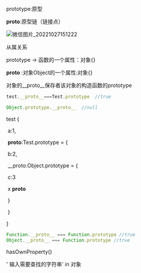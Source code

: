 prototype:原型

__proto__:原型链（链接点）

![微信图片_20221027151222](C:\Users\Administrator\Desktop\微信图片_20221027151222.png)

从属关系

prototype -> 函数的一个属性：对象{}

__proto__ :对象Object的一个属性:对象{}

对象的__proto__保存者该对象的构造函数的prototype



```javascript
test.__proto__===Test.prototype  //true

Object.prototype.__proto__  //null  
```

test {

​	a:1,

​	__proto__:Test.prototype = {

​		b:2,

​	__proto:Object.prototype = {

​		c:3

​		x __proto__

​		}

​	}

}

```javascript
Function.__proto__ === Function.prototype //true
Object.__proto__ === Function.prototype //true
```



hasOwnProperty()



' 输入需要查找的字符串' in 对象


